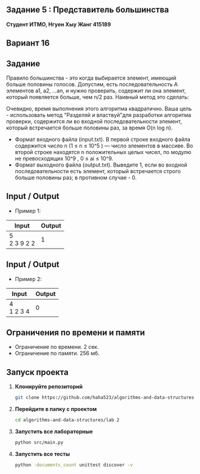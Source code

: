 ##   Задание 5 : Представитель большинства 

**Студент ИТМО,  Нгуен Хыу Жанг  415189**  

## Вариант 16

## Задание
Правило большинства - это когда выбирается элемент, имеющий больше половины голосов. Допустим, есть последовательность A элементов a1, a2, ...an, и
нужно проверить, содержит ли она элемент, который появляется больше, чем n/2
раз. Наивный метод это сделать:


Очевидно, время выполнения этого алгоритма квадратично. Ваша цель - использовать метод "Разделяй и властвуй"для разработки алгоритма проверки, содержится ли во входной последовательности элемент, который встречается больше половины раз, за время O(n log n).
- Формат входного файла (input.txt). В первой строке входного файла содержится число n (1 ≤ n ≤ 10^5
) — число элементов в массиве. Во второй
строке находятся n положительных целых чисел, по модулю не превосходящих 10^9
, 0 ≤ ai ≤ 10^9.
- Формат выходного файла (output.txt). Выведите 1, если во входной последовательности есть элемент, который встречается строго больше половины
раз; в противном случае - 0.
  
## Input / Output 
- Пример 1:

| Input                      | Output |
|----------------------------|--------|
| 5<br/>2 3 9 2 2            | 1      |


## Input / Output 
- Пример 2: 

| Input                      | Output |
|----------------------------|--------|
| 4<br/>1 2 3 4              | 0      |

## Ограничения по времени и памяти

- Ограничение по времени. 2 сек.
- Ограничение по памяти. 256 мб.


## Запуск проекта
1. **Клонируйте репозиторий**
   ```bash
   git clone https://github.com/haha523/algorithms-and-data-structures.git
   ```
2. **Перейдите в папку с проектом**
   ```bash
   cd algorithms-and-data-structures/lab 2
   ```
3. **Запустить все лабораторные**
    ```bash
   python src/main.py
   ```
4. **Запустить все тесты**
    ```bash
   python -documents_count unittest discover -v
   ```
